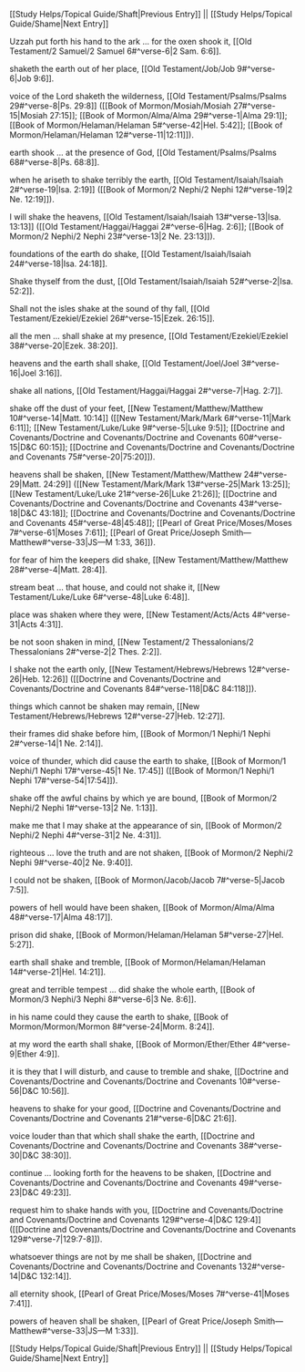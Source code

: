 [[Study Helps/Topical Guide/Shaft|Previous Entry]]  ||  [[Study Helps/Topical Guide/Shame|Next Entry]]

 Uzzah put forth his hand to the ark ... for the oxen shook it, [[Old Testament/2 Samuel/2 Samuel 6#^verse-6|2 Sam. 6:6]].

 shaketh the earth out of her place, [[Old Testament/Job/Job 9#^verse-6|Job 9:6]].

 voice of the Lord shaketh the wilderness, [[Old Testament/Psalms/Psalms 29#^verse-8|Ps. 29:8]] ([[Book of Mormon/Mosiah/Mosiah 27#^verse-15|Mosiah 27:15]]; [[Book of Mormon/Alma/Alma 29#^verse-1|Alma 29:1]]; [[Book of Mormon/Helaman/Helaman 5#^verse-42|Hel. 5:42]]; [[Book of Mormon/Helaman/Helaman 12#^verse-11|12:11]]).

 earth shook ... at the presence of God, [[Old Testament/Psalms/Psalms 68#^verse-8|Ps. 68:8]].

 when he ariseth to shake terribly the earth, [[Old Testament/Isaiah/Isaiah 2#^verse-19|Isa. 2:19]] ([[Book of Mormon/2 Nephi/2 Nephi 12#^verse-19|2 Ne. 12:19]]).

 I will shake the heavens, [[Old Testament/Isaiah/Isaiah 13#^verse-13|Isa. 13:13]] ([[Old Testament/Haggai/Haggai 2#^verse-6|Hag. 2:6]]; [[Book of Mormon/2 Nephi/2 Nephi 23#^verse-13|2 Ne. 23:13]]).

 foundations of the earth do shake, [[Old Testament/Isaiah/Isaiah 24#^verse-18|Isa. 24:18]].

 Shake thyself from the dust, [[Old Testament/Isaiah/Isaiah 52#^verse-2|Isa. 52:2]].

 Shall not the isles shake at the sound of thy fall, [[Old Testament/Ezekiel/Ezekiel 26#^verse-15|Ezek. 26:15]].

 all the men ... shall shake at my presence, [[Old Testament/Ezekiel/Ezekiel 38#^verse-20|Ezek. 38:20]].

 heavens and the earth shall shake, [[Old Testament/Joel/Joel 3#^verse-16|Joel 3:16]].

 shake all nations, [[Old Testament/Haggai/Haggai 2#^verse-7|Hag. 2:7]].

 shake off the dust of your feet, [[New Testament/Matthew/Matthew 10#^verse-14|Matt. 10:14]] ([[New Testament/Mark/Mark 6#^verse-11|Mark 6:11]]; [[New Testament/Luke/Luke 9#^verse-5|Luke 9:5]]; [[Doctrine and Covenants/Doctrine and Covenants/Doctrine and Covenants 60#^verse-15|D&C 60:15]]; [[Doctrine and Covenants/Doctrine and Covenants/Doctrine and Covenants 75#^verse-20|75:20]]).

 heavens shall be shaken, [[New Testament/Matthew/Matthew 24#^verse-29|Matt. 24:29]] ([[New Testament/Mark/Mark 13#^verse-25|Mark 13:25]]; [[New Testament/Luke/Luke 21#^verse-26|Luke 21:26]]; [[Doctrine and Covenants/Doctrine and Covenants/Doctrine and Covenants 43#^verse-18|D&C 43:18]]; [[Doctrine and Covenants/Doctrine and Covenants/Doctrine and Covenants 45#^verse-48|45:48]]; [[Pearl of Great Price/Moses/Moses 7#^verse-61|Moses 7:61]]; [[Pearl of Great Price/Joseph Smith—Matthew#^verse-33|JS—M 1:33, 36]]).

 for fear of him the keepers did shake, [[New Testament/Matthew/Matthew 28#^verse-4|Matt. 28:4]].

 stream beat ... that house, and could not shake it, [[New Testament/Luke/Luke 6#^verse-48|Luke 6:48]].

 place was shaken where they were, [[New Testament/Acts/Acts 4#^verse-31|Acts 4:31]].

 be not soon shaken in mind, [[New Testament/2 Thessalonians/2 Thessalonians 2#^verse-2|2 Thes. 2:2]].

 I shake not the earth only, [[New Testament/Hebrews/Hebrews 12#^verse-26|Heb. 12:26]] ([[Doctrine and Covenants/Doctrine and Covenants/Doctrine and Covenants 84#^verse-118|D&C 84:118]]).

 things which cannot be shaken may remain, [[New Testament/Hebrews/Hebrews 12#^verse-27|Heb. 12:27]].

 their frames did shake before him, [[Book of Mormon/1 Nephi/1 Nephi 2#^verse-14|1 Ne. 2:14]].

 voice of thunder, which did cause the earth to shake, [[Book of Mormon/1 Nephi/1 Nephi 17#^verse-45|1 Ne. 17:45]] ([[Book of Mormon/1 Nephi/1 Nephi 17#^verse-54|17:54]]).

 shake off the awful chains by which ye are bound, [[Book of Mormon/2 Nephi/2 Nephi 1#^verse-13|2 Ne. 1:13]].

 make me that I may shake at the appearance of sin, [[Book of Mormon/2 Nephi/2 Nephi 4#^verse-31|2 Ne. 4:31]].

 righteous ... love the truth and are not shaken, [[Book of Mormon/2 Nephi/2 Nephi 9#^verse-40|2 Ne. 9:40]].

 I could not be shaken, [[Book of Mormon/Jacob/Jacob 7#^verse-5|Jacob 7:5]].

 powers of hell would have been shaken, [[Book of Mormon/Alma/Alma 48#^verse-17|Alma 48:17]].

 prison did shake, [[Book of Mormon/Helaman/Helaman 5#^verse-27|Hel. 5:27]].

 earth shall shake and tremble, [[Book of Mormon/Helaman/Helaman 14#^verse-21|Hel. 14:21]].

 great and terrible tempest ... did shake the whole earth, [[Book of Mormon/3 Nephi/3 Nephi 8#^verse-6|3 Ne. 8:6]].

 in his name could they cause the earth to shake, [[Book of Mormon/Mormon/Mormon 8#^verse-24|Morm. 8:24]].

 at my word the earth shall shake, [[Book of Mormon/Ether/Ether 4#^verse-9|Ether 4:9]].

 it is they that I will disturb, and cause to tremble and shake, [[Doctrine and Covenants/Doctrine and Covenants/Doctrine and Covenants 10#^verse-56|D&C 10:56]].

 heavens to shake for your good, [[Doctrine and Covenants/Doctrine and Covenants/Doctrine and Covenants 21#^verse-6|D&C 21:6]].

 voice louder than that which shall shake the earth, [[Doctrine and Covenants/Doctrine and Covenants/Doctrine and Covenants 38#^verse-30|D&C 38:30]].

 continue ... looking forth for the heavens to be shaken, [[Doctrine and Covenants/Doctrine and Covenants/Doctrine and Covenants 49#^verse-23|D&C 49:23]].

 request him to shake hands with you, [[Doctrine and Covenants/Doctrine and Covenants/Doctrine and Covenants 129#^verse-4|D&C 129:4]] ([[Doctrine and Covenants/Doctrine and Covenants/Doctrine and Covenants 129#^verse-7|129:7-8]]).

 whatsoever things are not by me shall be shaken, [[Doctrine and Covenants/Doctrine and Covenants/Doctrine and Covenants 132#^verse-14|D&C 132:14]].

 all eternity shook, [[Pearl of Great Price/Moses/Moses 7#^verse-41|Moses 7:41]].

 powers of heaven shall be shaken, [[Pearl of Great Price/Joseph Smith—Matthew#^verse-33|JS—M 1:33]].

[[Study Helps/Topical Guide/Shaft|Previous Entry]]  ||  [[Study Helps/Topical Guide/Shame|Next Entry]]